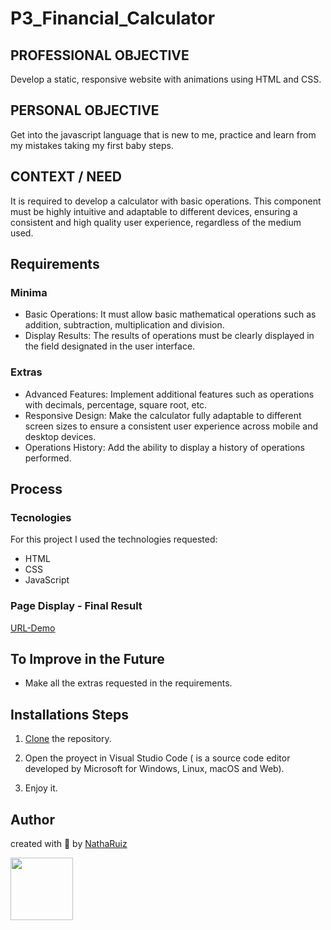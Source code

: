 # P3_Financial_Calculator

## PROFESSIONAL OBJECTIVE
Develop a static, responsive website with animations using HTML and CSS.

## PERSONAL OBJECTIVE
Get into the javascript language that is new to me, practice and learn from my mistakes taking my first baby steps.

## CONTEXT / NEED
It is required to develop a calculator with basic operations. This component must be highly intuitive and adaptable to different devices, ensuring a consistent and high quality user experience, regardless of the medium used.

## Requirements
### Minima
- Basic Operations: It must allow basic mathematical operations such as addition, subtraction, multiplication and division.
- Display Results: The results of operations must be clearly displayed in the field designated in the user interface.
### Extras
- Advanced Features: Implement additional features such as operations with decimals, percentage, square root, etc.
- Responsive Design: Make the calculator fully adaptable to different screen sizes to ensure a consistent user experience across mobile and desktop devices.
- Operations History: Add the ability to display a history of operations performed.

## Process 
### Tecnologies
For this project I used the technologies requested:
- HTML
- CSS
- JavaScript

### Page Display - Final Result
[URL-Demo](https://neon-pie-ab33fc.netlify.app/)

## To Improve in the Future
- Make all the extras requested in the requirements.

## Installations Steps
1. [Clone](https://docs.github.com/es/repositories/creating-and-managing-repositories/cloning-a-repository) the repository.

2. Open the proyect in Visual Studio Code ( is a source code editor developed by Microsoft for Windows, Linux, macOS and Web).

3. Enjoy it.

## Author 
created with 💜 by [NathaRuiz](https://github.com/NathaRuiz)

<img src="https://user-images.githubusercontent.com/74038190/240903780-02d5a390-b263-43a4-981c-fbdc18c8b902.gif" width="100">
